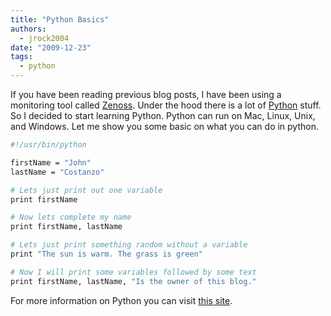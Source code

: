```yaml
---
title: "Python Basics"
authors:
  - jrock2004
date: "2009-12-23"
tags:
  - python
---
```


If you have been reading previous blog posts, I have been using a monitoring tool called [Zenoss](http://www.zenoss.com/). Under the hood there is a lot of [Python](http://www.python.org/) stuff. So I decided to start learning Python. Python can run on Mac, Linux, Unix, and Windows. Let me show you some basic on what you can do in python.

```bash
#!/usr/bin/python  

firstName = "John"
lastName = "Costanzo"

# Lets just print out one variable
print firstName

# Now lets complete my name
print firstName, lastName

# Lets just print something random without a variable
print "The sun is warm. The grass is green"

# Now I will print some variables followed by some text
print firstName, lastName, "Is the owner of this blog."
```

For more information on Python you can visit [this site](http://docs.python.org/).
